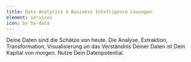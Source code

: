 ```yaml
---
title: Data Analytics & Business Intelligence Lösungen
element: services
icon: bx bx-data
---
```


Deine Daten sind die Schätze von heute. Die Analyse, Extraktion, Transformation, Visualisierung un das Verständnis Deiner Daten ist Dein Kapital von morgen. Nutze Dein Datenpotential.
